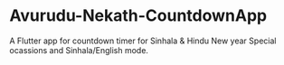 # Avurudu-Nekath-CountdownApp
A Flutter app for countdown timer for Sinhala &amp; Hindu New year Special ocassions and Sinhala/English mode.
